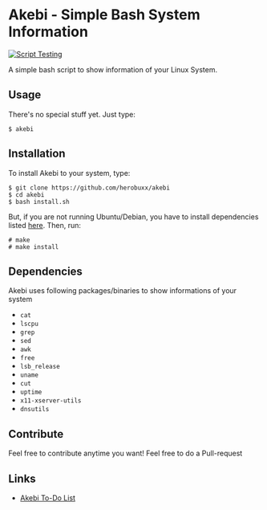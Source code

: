 # Akebi - Simple Bash System Information  
[![Script Testing](https://github.com/herobuxx/akebi/actions/workflows/test.yml/badge.svg)](https://github.com/herobuxx/akebi/actions/workflows/test.yml)  

A simple bash script to show information of your Linux System.

## Usage
There's no special stuff yet. Just type:
```
$ akebi
```

## Installation
To install Akebi to your system, type:
```
$ git clone https://github.com/herobuxx/akebi
$ cd akebi
$ bash install.sh
```

But, if you are not running Ubuntu/Debian, you have to install dependencies listed [here](https://github.com/herobuxx/akebi#dependencies). Then, run:
```
# make
# make install
```

## Dependencies
Akebi uses following packages/binaries to show informations of your system
- ```cat```
- ```lscpu```
- ```grep```
- ```sed```
- ```awk```
- ```free```
- ```lsb_release```
- ```uname```
- ```cut```
- ```uptime```
- ```x11-xserver-utils```
- ```dnsutils```

## Contribute
Feel free to contribute anytime you want! Feel free to do a Pull-request

## Links
- [Akebi To-Do List](https://github.com/herobuxx/akebi/blob/main/TODO.mkdn)